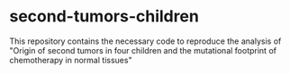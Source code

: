 # second-tumors-children
This repository contains the necessary code to reproduce the analysis of "Origin of second tumors in four children and the mutational footprint of chemotherapy in normal tissues"
